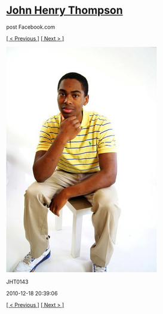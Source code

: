 # [John Henry Thompson](../README.md)
post Facebook.com

[[ < Previous ]](2010-12-18-28.md) [[ Next > ]](2010-12-18-30.md)

[![](../media/2010-12-18/Fam-2010-JHT0143.jpg)](../README.md)

JHT0143

2010-12-18 20:39:06

[[ < Previous ]](2010-12-18-28.md) [[ Next > ]](2010-12-18-30.md)
